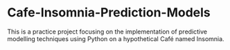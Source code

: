 # Cafe-Insomnia-Prediction-Models
This is a practice project focusing on the implementation of predictive modelling techniques using Python on a hypothetical Café named Insomnia. 
